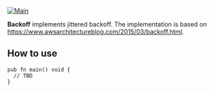 [![Main](https://github.com/flowerinthenight/zbackoff/actions/workflows/main.yml/badge.svg)](https://github.com/flowerinthenight/zbackoff/actions/workflows/main.yml)

**Backoff** implements jittered backoff. The implementation is based on https://www.awsarchitectureblog.com/2015/03/backoff.html.

## How to use

``` zig
pub fn main() void {
  // TBD
}
```
